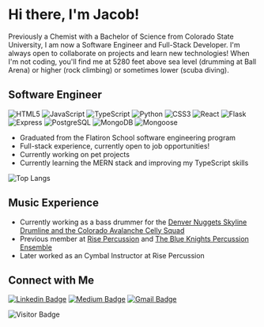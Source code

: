 # Hi there, I'm Jacob!

Previously a Chemist with a Bachelor of Science from Colorado State University, I am now a Software Engineer and Full-Stack Developer. I'm always open to collaborate on projects and learn new technologies! When I'm not coding, you'll find me at 5280 feet above sea level (drumming at Ball Arena) or higher (rock climbing) or sometimes lower (scuba diving).

## Software Engineer

![HTML5](https://img.shields.io/badge/-HTML5-black?style=flat-square&logo=html5&logoColor=E34F26)
![JavaScript](https://img.shields.io/badge/-JavaScript-black?style=flat-square&logo=javascript)
![TypeScript](https://img.shields.io/badge/-TypeScript-black?style=flat-square&logo=typescript)
![Python](https://img.shields.io/badge/-Python-black?style=flat-square&logo=Python)
![CSS3](https://img.shields.io/badge/-CSS3-black?style=flat-square&logo=css3&logoColor=1572B6)
![React](https://img.shields.io/badge/-React-black?style=flat-square&logo=react)
![Flask](https://img.shields.io/badge/-Flask-black?style=flat-square&logo=flask)
![Express](https://img.shields.io/badge/-Express-black?style=flat-square&logo=express)
![PostgreSQL](https://img.shields.io/badge/-PostgreSQL-black?style=flat-square&logo=postgresql)
![MongoDB](https://img.shields.io/badge/-MongoDB-black?style=flat-square&logo=mongodb)
![Mongoose](https://img.shields.io/badge/-Mongoose-black?style=flat-square&logo=mongoose)


* Graduated from the Flatiron School software engineering program
* Full-stack experience, currently open to job opportunities!
* Currently working on pet projects
* Currently learning the MERN stack and improving my TypeScript skills

![Top Langs](https://github-readme-stats.vercel.app/api/top-langs/?username=JakeIVS&hide=TeX&layout=compact)



## Music Experience
* Currently working as a bass drummer for the [Denver Nuggets Skyline Drumline and the Colorado Avalanche Celly Squad](https://www.denverpost.com/2023/01/15/celly-squad-avalanche-avs-games-drumline-nuggets-band/)
* Previous member at [Rise Percussion](https://www.risearts.org/rise-percussion) and [The Blue Knights Percussion Ensemble](https://ascendperformingarts.org/ensembles/bkpe/)
* Later worked as an Cymbal Instructor at Rise Percussion

## Connect with Me

[![Linkedin Badge](https://img.shields.io/badge/-Jacob%20Ives-blue?style=flat-square&logo=Linkedin&logoColor=white&link=https://www.linkedin.com/in/jacob-ives/)](https://www.linkedin.com/in/jacob-ives/)
[![Medium Badge](https://img.shields.io/badge/-@jacob.w.ives-gray?style=flat-square&labelColor=000000&logo=Medium&link=https://medium.com/@jacob.w.ives/)](https://medium.com/@jacob.w.ives)
[![Gmail Badge](https://img.shields.io/badge/-jacob.w.ives@gmail.com-c14438?style=flat-square&logo=Gmail&logoColor=white&link=mailto:jacob.w.ives@gmail.com)](mailto:jacob.w.ives@gmail.com)

![Visitor Badge](https://visitor-badge.laobi.icu/badge?page_id=JakeIVS.JakeIVS)
